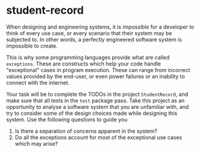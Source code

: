 # student-record

When designing and engineering systems, it is impossible for a developer to think of 
every use case, or every scenario that their system may be subjected to. In other words, a
perfectly engineered software system is impossible to create.

This is why some programming languages provide what are called `exceptions`. These are constructs
which help your code handle "exceptional" cases in program execution. These can range from
incorrect values provided by the end-user, or even power failures or an inability to connect with
the internet.

Your task will be to complete the TODOs in the project  `StudentRecord`, and make sure that all
tests in the `test` package pass. Take this project as an opportunity to analyse a software system
that you are unfamiliar with, and try to consider some of the design choices made while designing this 
system. Use the following questions to guide you

1. Is there a separation of concerns apparent in the system?
2. Do all the exceptions account for most of the exceptional use cases which may arise?